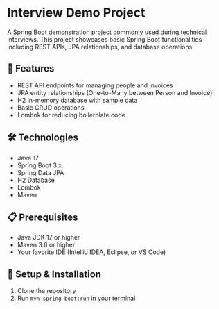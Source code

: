 # Interview Demo Project

A Spring Boot demonstration project commonly used during technical interviews. This project showcases basic Spring Boot functionalities including REST APIs, JPA relationships, and database operations.

## 🚀 Features

- REST API endpoints for managing people and invoices
- JPA entity relationships (One-to-Many between Person and Invoice)
- H2 in-memory database with sample data
- Basic CRUD operations
- Lombok for reducing boilerplate code

## 🛠️ Technologies

- Java 17
- Spring Boot 3.x
- Spring Data JPA
- H2 Database
- Lombok
- Maven

## 📋 Prerequisites

- Java JDK 17 or higher
- Maven 3.6 or higher
- Your favorite IDE (IntelliJ IDEA, Eclipse, or VS Code)

## 🔧 Setup & Installation

1. Clone the repository
2. Run `mvn spring-boot:run` in your terminal
